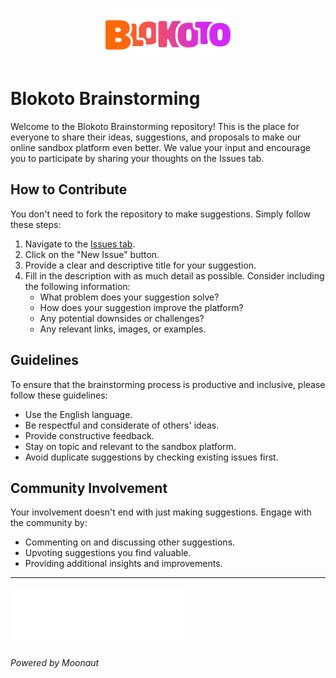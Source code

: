 
<p align="center">
  <img src="/assets/blokoto.svg" alt="Blokoto Logo" width="200"/>
</p>

# Blokoto Brainstorming

Welcome to the Blokoto Brainstorming repository! This is the place for everyone to share their ideas, suggestions, and proposals to make our online sandbox platform even better. We value your input and encourage you to participate by sharing your thoughts on the Issues tab.

## How to Contribute

You don't need to fork the repository to make suggestions. Simply follow these steps:

1. Navigate to the [Issues tab](../../issues).
2. Click on the "New Issue" button.
3. Provide a clear and descriptive title for your suggestion.
4. Fill in the description with as much detail as possible. Consider including the following information:
    - What problem does your suggestion solve?
    - How does your suggestion improve the platform?
    - Any potential downsides or challenges?
    - Any relevant links, images, or examples.

## Guidelines

To ensure that the brainstorming process is productive and inclusive, please follow these guidelines:

- Use the English language.
- Be respectful and considerate of others' ideas.
- Provide constructive feedback.
- Stay on topic and relevant to the sandbox platform.
- Avoid duplicate suggestions by checking existing issues first.

## Community Involvement

Your involvement doesn't end with just making suggestions. Engage with the community by:

- Commenting on and discussing other suggestions.
- Upvoting suggestions you find valuable.
- Providing additional insights and improvements.

---

![Moonaut Logo](/assets/moonaut.png)

*Powered by Moonaut*
